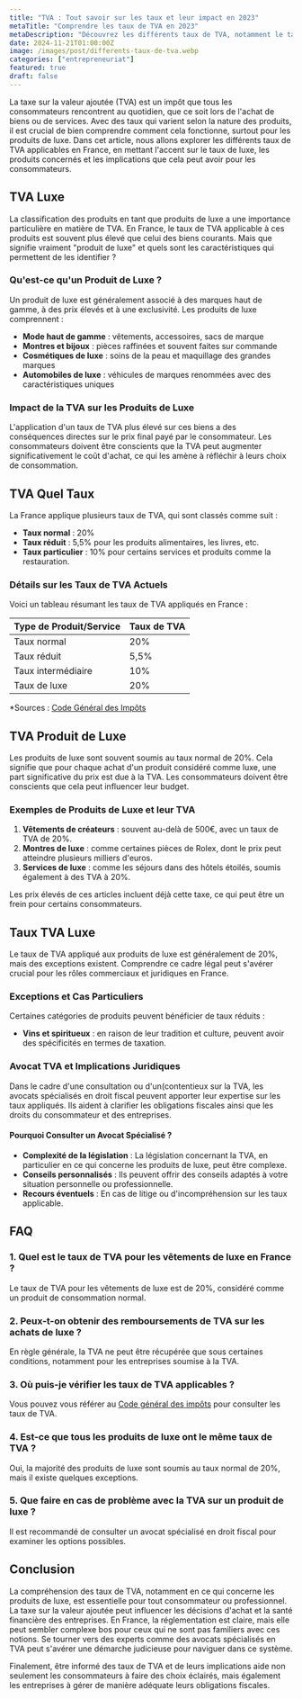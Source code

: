 ```yaml
---
title: "TVA : Tout savoir sur les taux et leur impact en 2023"
metaTitle: "Comprendre les taux de TVA en 2023"
metaDescription: "Découvrez les différents taux de TVA, notamment le taux de luxe, et leur impact sur les consommateurs en 2023."
date: 2024-11-21T01:00:00Z
image: /images/post/differents-taux-de-tva.webp
categories: ["entrepreneuriat"]
featured: true
draft: false
---
```


La taxe sur la valeur ajoutée (TVA) est un impôt que tous les consommateurs rencontrent au quotidien, que ce soit lors de l'achat de biens ou de services. Avec des taux qui varient selon la nature des produits, il est crucial de bien comprendre comment cela fonctionne, surtout pour les produits de luxe. Dans cet article, nous allons explorer les différents taux de TVA applicables en France, en mettant l'accent sur le taux de luxe, les produits concernés et les implications que cela peut avoir pour les consommateurs.

## TVA Luxe

La classification des produits en tant que produits de luxe a une importance particulière en matière de TVA. En France, le taux de TVA applicable à ces produits est souvent plus élevé que celui des biens courants. Mais que signifie vraiment "produit de luxe" et quels sont les caractéristiques qui permettent de les identifier ?

### Qu'est-ce qu'un Produit de Luxe ?

Un produit de luxe est généralement associé à des marques haut de gamme, à des prix élevés et à une exclusivité. Les produits de luxe comprennent :

- **Mode haut de gamme** : vêtements, accessoires, sacs de marque
- **Montres et bijoux** : pièces raffinées et souvent faites sur commande
- **Cosmétiques de luxe** : soins de la peau et maquillage des grandes marques
- **Automobiles de luxe** : véhicules de marques renommées avec des caractéristiques uniques

### Impact de la TVA sur les Produits de Luxe

L'application d'un taux de TVA plus élevé sur ces biens a des conséquences directes sur le prix final payé par le consommateur. Les consommateurs doivent être conscients que la TVA peut augmenter significativement le coût d'achat, ce qui les amène à réfléchir à leurs choix de consommation.

## TVA Quel Taux

La France applique plusieurs taux de TVA, qui sont classés comme suit :

- **Taux normal** : 20%
- **Taux réduit** : 5,5% pour les produits alimentaires, les livres, etc.
- **Taux particulier** : 10% pour certains services et produits comme la restauration.
  
### Détails sur les Taux de TVA Actuels

Voici un tableau résumant les taux de TVA appliqués en France :

| Type de Produit/Service             | Taux de TVA  |
|-------------------------------------|--------------|
| Taux normal                         | 20%          |
| Taux réduit                         | 5,5%         |
| Taux intermédiaire                  | 10%          |
| Taux de luxe                        | 20%          |

*Sources : [Code Général des Impôts](https://www.legifrance.gouv.fr/)

## TVA Produit de Luxe

Les produits de luxe sont souvent soumis au taux normal de 20%. Cela signifie que pour chaque achat d'un produit considéré comme luxe, une part significative du prix est due à la TVA. Les consommateurs doivent être conscients que cela peut influencer leur budget.

### Exemples de Produits de Luxe et leur TVA

1. **Vêtements de créateurs** : souvent au-delà de 500€, avec un taux de TVA de 20%.
2. **Montres de luxe** : comme certaines pièces de Rolex, dont le prix peut atteindre plusieurs milliers d'euros.
3. **Services de luxe** : comme les séjours dans des hôtels étoilés, soumis également à des TVA à 20%.

Les prix élevés de ces articles incluent déjà cette taxe, ce qui peut être un frein pour certains consommateurs.

## Taux TVA Luxe

Le taux de TVA appliqué aux produits de luxe est généralement de 20%, mais des exceptions existent. Comprendre ce cadre légal peut s'avérer crucial pour les rôles commerciaux et juridiques en France. 

### Exceptions et Cas Particuliers

Certaines catégories de produits peuvent bénéficier de taux réduits :

- **Vins et spiritueux** : en raison de leur tradition et culture, peuvent avoir des spécificités en termes de taxation.
  
### Avocat TVA et Implications Juridiques

Dans le cadre d'une consultation ou d'un(contentieux sur la TVA, les avocats spécialisés en droit fiscal peuvent apporter leur expertise sur les taux appliqués. Ils aident à clarifier les obligations fiscales ainsi que les droits du consommateur et des entreprises.

#### Pourquoi Consulter un Avocat Spécialisé ?

- **Complexité de la législation** : La législation concernant la TVA, en particulier en ce qui concerne les produits de luxe, peut être complexe.
- **Conseils personnalisés** : Ils peuvent offrir des conseils adaptés à votre situation personnelle ou professionnelle.
- **Recours éventuels** : En cas de litige ou d'incompréhension sur les taux applicable.

## FAQ

### 1. Quel est le taux de TVA pour les vêtements de luxe en France ?
Le taux de TVA pour les vêtements de luxe est de 20%, considéré comme un produit de consommation normal.

### 2. Peux-t-on obtenir des remboursements de TVA sur les achats de luxe ?
En règle générale, la TVA ne peut être récupérée que sous certaines conditions, notamment pour les entreprises soumise à la TVA.

### 3. Où puis-je vérifier les taux de TVA applicables ?
Vous pouvez vous référer au [Code général des impôts](https://www.legifrance.gouv.fr/) pour consulter les taux de TVA.

### 4. Est-ce que tous les produits de luxe ont le même taux de TVA ?
Oui, la majorité des produits de luxe sont soumis au taux normal de 20%, mais il existe quelques exceptions.

### 5. Que faire en cas de problème avec la TVA sur un produit de luxe ?
Il est recommandé de consulter un avocat spécialisé en droit fiscal pour examiner les options possibles.

## Conclusion

La compréhension des taux de TVA, notamment en ce qui concerne les produits de luxe, est essentielle pour tout consommateur ou professionnel. La taxe sur la valeur ajoutée peut influencer les décisions d'achat et la santé financière des entreprises. En France, la réglementation est claire, mais elle peut sembler complexe bos pour ceux qui ne sont pas familiers avec ces notions. Se tourner vers des experts comme des avocats spécialisés en TVA peut s'avérer une démarche judicieuse pour naviguer dans ce système.

Finalement, être informé des taux de TVA et de leurs implications aide non seulement les consommateurs à faire des choix éclairés, mais également les entreprises à gérer de manière adéquate leurs obligations fiscales.